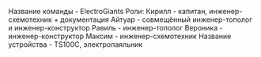 Название команды - ElectroGiants
Роли:
Кирилл - капитан, инженер-схемотехник + документация 
Айтуар - совмещённый инженер-тополог и инженер-конструктор
Равиль - инженер-тополог
Вероника - инженер-конструктор
Максим - инженер-схемотехник
Название устройства - TS100C, электропаяльник 
